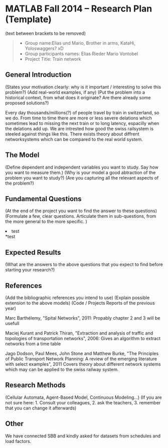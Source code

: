 ﻿# MATLAB Fall 2014 – Research Plan (Template)
(text between brackets to be removed)

> * Group name:Elias und Mario, Brother in arms, KataHi, Yoloswaggers? xD
> * Group participants names: Elias Rieder
                              Mario Vontobel
> * Project Title: Train network

## General Introduction

(States your motivation clearly: why is it important / interesting to solve this problem?)
(Add real-world examples, if any)
(Put the problem into a historical context, from what does it originate? Are there already some proposed solutions?)

Every day thousands/millions(?) of people travel by train in switzerland, so we do. From time to time there are more or less severe delations which sometimes lead to 
missing the next train or to long latency, espacilly when the delations add up. We are intrested how good the swiss railsystem is steeled against things like this.
There exists theory about diffrent networksystems which can be compared to the real world system.

## The Model

(Define dependent and independent variables you want to study. Say how you want to measure them.) (Why is your model a good abtraction of the problem you want to study?) (Are you capturing all the relevant aspects of the problem?)


## Fundamental Questions

(At the end of the project you want to find the answer to these questions)
(Formulate a few, clear questions. Articulate them in sub-questions, from the more general to the more specific. )

 <li>test</li>
*test

## Expected Results

(What are the answers to the above questions that you expect to find before starting your research?)


## References 

(Add the bibliographic references you intend to use)
(Explain possible extension to the above models)
(Code / Projects Reports of the previous year)

Marc Barthélemy, "Spital Networks", 2011:
Propably chapter 2 and 3 will be usefull

Maciej Kurant and Patrick Thiran, "Extraction and analysis of traffic and topologies of transportation networks", 2006:
Gives an algorithm to extract networks from a time table

Jago Dodson, Paul Mees, John Stone and Matthew Burke, "The Principles of Public Transport Network Planning: A review of the emerging literature with select examples", 2011
Covers theory about different network systems which may can be applied to the swiss railway system.




## Research Methods

(Cellular Automata, Agent-Based Model, Continuous Modeling...) (If you are not sure here: 1. Consult your colleagues, 2. ask the teachers, 3. remember that you can change it afterwards)


## Other

We have connected SBB and kindly asked for datasets from schedules and load factors.
